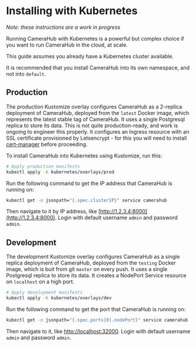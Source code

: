 # Installing with Kubernetes

_Note: these instructions are a work in progress_

Running CameraHub with Kubernetes is a powerful but complex choice if you want to run CameraHub in the cloud, at scale.

This guide assumes you already have a Kubernetes cluster available.

It is recommended that you install CameraHub into its own namespace, and not into `default`.

## Production

The production Kustomize overlay configures CameraHub as a 2-replica deployment of CameraHub, deployed from the `latest` Docker image,
which represents the latest stable tag of CameraHub. It uses a single Postgresql replica to store its data. This is not quite
production-ready, and work is ongoing to engineer this properly. It configures an Ingress resource with an SSL certificate provisioned
by Letsencrypt - for this you will need to install [cert-manager](https://cert-manager.io/docs/installation/kubernetes/) before proceeding.

To install CameraHub into Kubernetes using Kustomize, run this:

```sh
# Apply production manifests
kubectl apply -k kubernetes/overlays/prod
```

Run the following command to get the IP address that CameraHub is running on:

```sh
kubectl get -o jsonpath="{.spec.clusterIP}" service camerahub
```

Then navigate to it by IP address, like [http://1.2.3.4:8000](http://1.2.3.4:8000). Login with default username `admin` and password `admin`.

## Development

The development Kustomize overlay configures CameraHub as a single replica deployment of CameraHub, deployed from the `testing` Docker image,
which is buit from git `master` on every push. It uses a single Postgresql replica to store its data. It creates a NodePort Service resource
on `localhost` on a high port.

```sh
# Apply development manifests
kubectl apply -k kubernetes/overlays/dev
```

Run the following command to get the port that CameraHub is running on:

```sh
kubectl get -o jsonpath="{.spec.ports[0].nodePort}" service camerahub
```

Then navigate to it, like [http://localhost:32000](http://localhost:32000). Login with default username `admin` and password `admin`.
